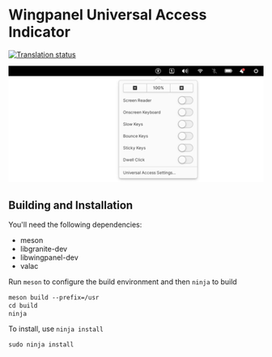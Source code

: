 # Wingpanel Universal Access Indicator
[![Translation status](https://l10n.elementary.io/widgets/wingpanel/-/indicator-a11y/svg-badge.svg)](https://l10n.elementary.io/engage/wingpanel/?utm_source=widget)

![Screenshot](data/screenshot.png?raw=true)

## Building and Installation

You'll need the following dependencies:

* meson
* libgranite-dev
* libwingpanel-dev
* valac

Run `meson` to configure the build environment and then `ninja` to build

    meson build --prefix=/usr
    cd build
    ninja

To install, use `ninja install`

    sudo ninja install
